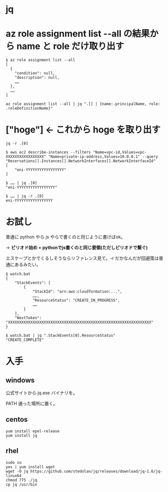 # jq

# az role assignment list --all の結果から name と role だけ取り出す

```
$ az role assignment list --all 
[
  {
    "condition": null,
    "description": null,
    ……
  },
  ……
]
```

```
az role assignment list --all | jq ".[] | {name:.principalName, role: .roleDefinitionName}"
```


# ["hoge"] ← これから hoge を取り出す

```
jq -r .[0]

$ aws ec2 describe-instances --filters "Name=vpc-id,Values=vpc-XXXXXXXXXXXXXXXXX" "Name=private-ip-address,Values=10.0.0.1" --query "Reservations[].Instances[].NetworkInterfaces[].NetworkInterfaceId"
[
    "eni-YYYYYYYYYYYYYYYYY"
]

$ …… | jq .[0]
"eni-YYYYYYYYYYYYYYYYY"

$ …… | jq -r .[0]
eni-YYYYYYYYYYYYYYYYY
```

# お試し
普通に python やら js やらで書くのと同じように書けばok。

→ **ピリオド始め + pythonでjs書くのと同じ要領(ただしピリオドで繋ぐ)**

エスケープとかでくるしそうならリファレンス見て。-r だかなんだが回避策は普通にあるみたい。

```
$ watch.bat
{
    "StackEvents": [
        {
            "StackId": "arn:aws:cloudformation:...",
            ……,
            "ResourceStatus": "CREATE_IN_PROGRESS",
            ……
        }
    ],
    "NextToken": "XXXXXXXXXXXXXXXXXXXXXXXXXXXXXXXXXXXXXXXXXXXXXXXXXXXXXXXXXXXXXXXX"
}

$ watch.bat | jq ".StackEvents[0].ResourceStatus"
"CREATE_COMPLETE"
```
# 入手

## windows
公式サイトから jq.exe バイナリを。

PATH 通った場所に置く。

## centos

```
yum install epel-release
yum install jq
```

## rhel

```
sudo su
yes | yum install wget
wget -O jq https://github.com/stedolan/jq/releases/download/jq-1.6/jq-linux64
chmod 775 ./jq
cp jq /usr/bin
```

